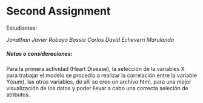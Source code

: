# Second Assignment

Estudiantes:

*Jonathan Javier Robayo Bossio*
*Carlos David Echeverri Marulanda*

##### Notas o consideraciones:

Para la primera actividad (Heart Disease), la selección de la variables X para trabajar el modelo se procedio a realizar la correlación entre la variable Y(sum), las otras variables, de allí se creo un archivo html, para una mejor visualización de los datos y poder llevar a cabo una correcta seleción de atributos. 